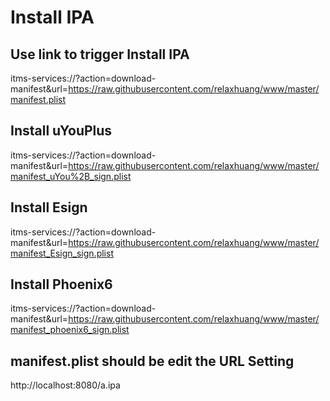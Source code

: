 # Install IPA
## Use link to trigger Install IPA
itms-services://?action=download-manifest&url=https://raw.githubusercontent.com/relaxhuang/www/master/manifest.plist

## Install uYouPlus
itms-services://?action=download-manifest&url=https://raw.githubusercontent.com/relaxhuang/www/master/manifest_uYou%2B_sign.plist

## Install Esign
itms-services://?action=download-manifest&url=https://raw.githubusercontent.com/relaxhuang/www/master/manifest_Esign_sign.plist

## Install Phoenix6
itms-services://?action=download-manifest&url=https://raw.githubusercontent.com/relaxhuang/www/master/manifest_phoenix6_sign.plist

## manifest.plist should be edit the URL Setting
http://localhost:8080/a.ipa
